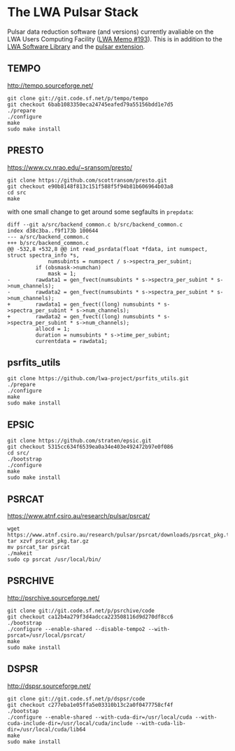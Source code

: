# The LWA Pulsar Stack

Pulsar data reduction software (and versions) currently avaliable on the LWA Users Computing Facility ([LWA Memo #193](http://www.phys.unm.edu/~lwa/memos/memo/lwa0193d.pdf)).  This is in addition to the [LWA Software Library](https://fornax.phys.unm.edu/lwa/trac/) and the [pulsar extension](https://github.com/lwa-project/pulsar/).

## TEMPO
http://tempo.sourceforge.net/
```
git clone git://git.code.sf.net/p/tempo/tempo
git checkout 6bab1083350eca24745eafed79a55156bdd1e7d5
./prepare
./configure
make
sudo make install
```

## PRESTO
https://www.cv.nrao.edu/~sransom/presto/
```
git clone https://github.com/scottransom/presto.git
git checkout e90b8148f813c151f588f5f94b81b606964b03a8
cd src
make
```
with one small change to get around some segfaults in `prepdata`:
```
diff --git a/src/backend_common.c b/src/backend_common.c
index d38c3ba..f9f173b 100644
--- a/src/backend_common.c
+++ b/src/backend_common.c
@@ -532,8 +532,8 @@ int read_psrdata(float *fdata, int numspect, struct spectra_info *s,
             numsubints = numspect / s->spectra_per_subint;
         if (obsmask->numchan)
             mask = 1;
-        rawdata1 = gen_fvect(numsubints * s->spectra_per_subint * s->num_channels);
-        rawdata2 = gen_fvect(numsubints * s->spectra_per_subint * s->num_channels);
+        rawdata1 = gen_fvect((long) numsubints * s->spectra_per_subint * s->num_channels);
+        rawdata2 = gen_fvect((long) numsubints * s->spectra_per_subint * s->num_channels);
         allocd = 1;
         duration = numsubints * s->time_per_subint;
         currentdata = rawdata1;
```

## psrfits_utils
```
git clone https://github.com/lwa-project/psrfits_utils.git
./prepare
./configure
make
sudo make install
```

## EPSIC
```
git clone https://github.com/straten/epsic.git
git checkout 5315cc634f6539ea0a34e403e492472b97e0f086
cd src/
./bootstrap
./configure
make
sudo make install
```

## PSRCAT
https://www.atnf.csiro.au/research/pulsar/psrcat/
```
wget https://www.atnf.csiro.au/research/pulsar/psrcat/downloads/psrcat_pkg.tar.gz
tar xzvf psrcat_pkg.tar.gz
mv psrcat_tar psrcat
./makeit
sudo cp psrcat /usr/local/bin/
```

## PSRCHIVE
http://psrchive.sourceforge.net/
```
git clone git://git.code.sf.net/p/psrchive/code
git checkout ca12b4a279f3d4adcca223508116d9d270df8cc6
./bootstrap
./configure --enable-shared --disable-tempo2 --with-psrcat=/usr/local/psrcat/
make
sudo make install
```

## DSPSR
http://dspsr.sourceforge.net/
```
git clone git://git.code.sf.net/p/dspsr/code
git checkout c277eba1e05ffa5e03310b13c2a0f0477758cf4f
./bootstap
./configure --enable-shared --with-cuda-dir=/usr/local/cuda --with-cuda-include-dir=/usr/local/cuda/include --with-cuda-lib-dir=/usr/local/cuda/lib64
make
sudo make install
```
